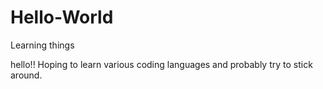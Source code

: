 # Hello-World
Learning things

hello!! Hoping to learn various coding languages 
and probably try to stick around.
